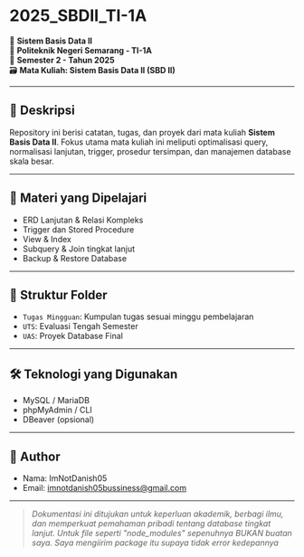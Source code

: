 # 2025_SBDII_TI-1A

💾 **Sistem Basis Data II**  
🏫 **Politeknik Negeri Semarang - TI-1A**  
📅 **Semester 2 - Tahun 2025**  
🗃️ **Mata Kuliah: Sistem Basis Data II (SBD II)**

---

## 📝 Deskripsi

Repository ini berisi catatan, tugas, dan proyek dari mata kuliah **Sistem Basis Data II**. Fokus utama mata kuliah ini meliputi optimalisasi query, normalisasi lanjutan, trigger, prosedur tersimpan, dan manajemen database skala besar.

---

## 🧠 Materi yang Dipelajari

- ERD Lanjutan & Relasi Kompleks
- Trigger dan Stored Procedure
- View & Index
- Subquery & Join tingkat lanjut
- Backup & Restore Database

---

## 📁 Struktur Folder

- `Tugas Mingguan`: Kumpulan tugas sesuai minggu pembelajaran
- `UTS`: Evaluasi Tengah Semester
- `UAS`: Proyek Database Final

---

## 🛠️ Teknologi yang Digunakan

- MySQL / MariaDB
- phpMyAdmin / CLI
- DBeaver (opsional)

---

## 👤 Author

- Nama: ImNotDanish05  
- Email: [imnotdanish05bussiness@gmail.com](mailto:imnotdanish05bussiness@gmail.com)

---

> *Dokumentasi ini ditujukan untuk keperluan akademik, berbagi ilmu, dan memperkuat pemahaman pribadi tentang database tingkat lanjut.*
> *Untuk file seperti "node_modules" sepenuhnya BUKAN buatan saya. Saya mengiirim package itu supaya tidak error kedepannya*
